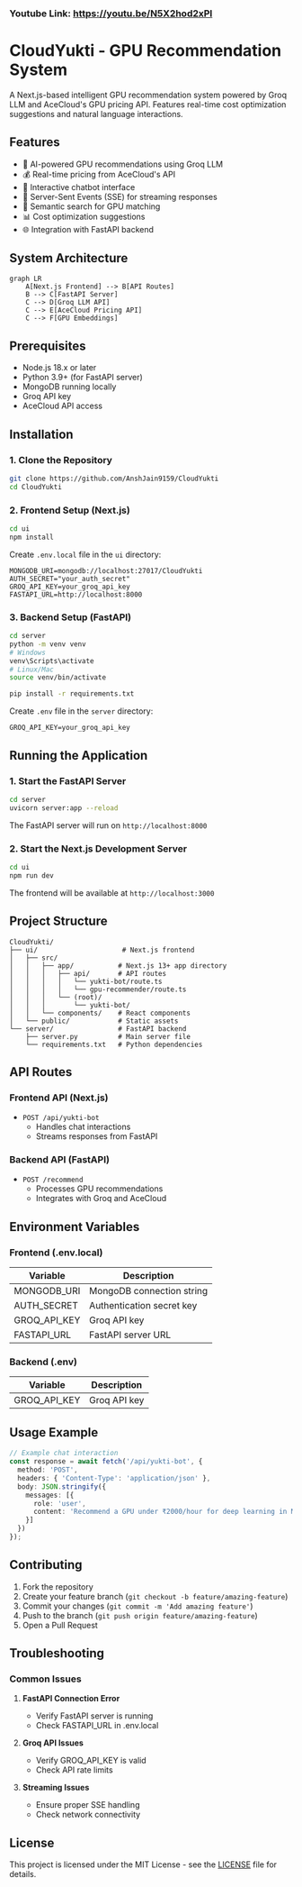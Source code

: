 ### Youtube Link: https://youtu.be/N5X2hod2xPI 
# CloudYukti - GPU Recommendation System

A Next.js-based intelligent GPU recommendation system powered by Groq LLM and AceCloud's GPU pricing API. Features real-time cost optimization suggestions and natural language interactions.

## Features

- 🤖 AI-powered GPU recommendations using Groq LLM
- 💰 Real-time pricing from AceCloud's API
- 💬 Interactive chatbot interface
- 🔄 Server-Sent Events (SSE) for streaming responses
- 🎯 Semantic search for GPU matching
- 📊 Cost optimization suggestions
- 🌐 Integration with FastAPI backend

## System Architecture

```mermaid
graph LR
    A[Next.js Frontend] --> B[API Routes]
    B --> C[FastAPI Server]
    C --> D[Groq LLM API]
    C --> E[AceCloud Pricing API]
    C --> F[GPU Embeddings]
```

## Prerequisites

- Node.js 18.x or later
- Python 3.9+ (for FastAPI server)
- MongoDB running locally
- Groq API key
- AceCloud API access

## Installation

### 1. Clone the Repository

```bash
git clone https://github.com/AnshJain9159/CloudYukti
cd CloudYukti
```

### 2. Frontend Setup (Next.js)

```bash
cd ui
npm install
```

Create `.env.local` file in the `ui` directory:

```env
MONGODB_URI=mongodb://localhost:27017/CloudYukti
AUTH_SECRET="your_auth_secret" 
GROQ_API_KEY=your_groq_api_key
FASTAPI_URL=http://localhost:8000
```

### 3. Backend Setup (FastAPI)

```bash
cd server
python -m venv venv
# Windows
venv\Scripts\activate
# Linux/Mac
source venv/bin/activate

pip install -r requirements.txt
```

Create `.env` file in the `server` directory:

```env
GROQ_API_KEY=your_groq_api_key
```

## Running the Application

### 1. Start the FastAPI Server

```bash
cd server
uvicorn server:app --reload
```

The FastAPI server will run on `http://localhost:8000`

### 2. Start the Next.js Development Server

```bash
cd ui
npm run dev
```

The frontend will be available at `http://localhost:3000`

## Project Structure

```
CloudYukti/
├── ui/                     # Next.js frontend
│   ├── src/
│   │   ├── app/           # Next.js 13+ app directory
│   │   │   ├── api/       # API routes
│   │   │   │   └── yukti-bot/route.ts
│   │   │   │   └── gpu-recommender/route.ts
│   │   │   └── (root)/
│   │   │       └── yukti-bot/
│   │   └── components/    # React components
│   └── public/            # Static assets
└── server/                # FastAPI backend
    ├── server.py          # Main server file
    └── requirements.txt   # Python dependencies
```

## API Routes

### Frontend API (Next.js)

- `POST /api/yukti-bot`
  - Handles chat interactions
  - Streams responses from FastAPI

### Backend API (FastAPI)

- `POST /recommend`
  - Processes GPU recommendations
  - Integrates with Groq and AceCloud

## Environment Variables

### Frontend (.env.local)

| Variable | Description |
|----------|-------------|
| MONGODB_URI | MongoDB connection string |
| AUTH_SECRET | Authentication secret key |
| GROQ_API_KEY | Groq API key |
| FASTAPI_URL | FastAPI server URL |

### Backend (.env)

| Variable | Description |
|----------|-------------|
| GROQ_API_KEY | Groq API key |

## Usage Example

```typescript
// Example chat interaction
const response = await fetch('/api/yukti-bot', {
  method: 'POST',
  headers: { 'Content-Type': 'application/json' },
  body: JSON.stringify({
    messages: [{
      role: 'user',
      content: 'Recommend a GPU under ₹2000/hour for deep learning in Mumbai'
    }]
  })
});
```

## Contributing

1. Fork the repository
2. Create your feature branch (`git checkout -b feature/amazing-feature`)
3. Commit your changes (`git commit -m 'Add amazing feature'`)
4. Push to the branch (`git push origin feature/amazing-feature`)
5. Open a Pull Request

## Troubleshooting

### Common Issues

1. **FastAPI Connection Error**
   - Verify FastAPI server is running
   - Check FASTAPI_URL in .env.local

2. **Groq API Issues**
   - Verify GROQ_API_KEY is valid
   - Check API rate limits

3. **Streaming Issues**
   - Ensure proper SSE handling
   - Check network connectivity

## License

This project is licensed under the MIT License - see the [LICENSE](LICENSE) file for details.
